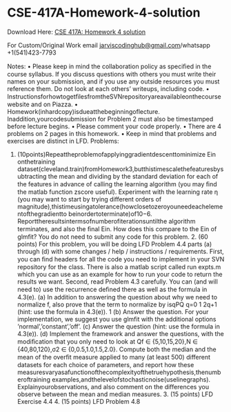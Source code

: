# CSE-417A-Homework-4-solution

Download Here: [CSE 417A: Homework 4 solution](https://jarviscodinghub.com/assignment/cse-417a-homework-4-solution/)

For Custom/Original Work email jarviscodinghub@gmail.com/whatsapp +1(541)423-7793

Notes: • Please keep in mind the collaboration policy as speciﬁed in the course syllabus. If you discuss questions with others you must write their names on your submission, and if you use any outside resources you must reference them. Do not look at each others’ writeups, including code. • InstructionsforhowtogetﬁlesfromtheSVNrepositoryareavailableonthecoursewebsite and on Piazza. • Homework(inhardcopy)isdueatthebeginningoflecture. Inaddition,yourcodesubmission for Problem 2 must also be timestamped before lecture begins. • Please comment your code properly. • There are 4 problems on 2 pages in this homework. • Keep in mind that problems and exercises are distinct in LFD. Problems:
1. (10points)Repeattheproblemofapplyinggradientdescenttominimize Ein onthetraining dataset(cleveland.train)fromHomework3,butthistimescalethefeaturesbysubtracting the mean and dividing by the standard deviation for each of the features in advance of calling the learning algorithm (you may ﬁnd the matlab function zscore useful). Experiment with the learning rate η (you may want to start by trying different orders of magnitude),thistimeusingatolerance(howclosetozeroyouneedeachelementofthegradientto beinordertoterminate)of10−6. Reporttheresultsintermsofnumberofiterationsuntilthe algorithm terminates, and also the ﬁnal Ein. How does this compare to the Ein of glmfit? You do not need to submit any code for this problem. 2. (60 points) For this problem, you will be doing LFD Problem 4.4 parts (a) through (d) with some changes / help / instructions / requirements. First, you can ﬁnd headers for all the code you need to implement in your SVN repository for the class. There is also a matlab script called run expts.m which you can use as an example for how to run your code to return the results we want. Second, read Problem 4.3 carefully. You can (and will need to) use the recurrence deﬁned there as well as the formula in 4.3(e). (a) In addition to answering the question about why we need to normalize f, also prove that the term to normalize by isqPQ q=0 1 2q+1 (hint: use the formula in 4.3(e)). 1
(b) Answer the question. For your implementation, we suggest you use glmfit with the additional options ’normal’,’constant’,’off’. (c) Answer the question (hint: use the formula in 4.3(e)). (d) Implement the framework and answer the questions, with the modiﬁcation that you only need to look at Qf ∈ {5,10,15,20},N ∈ {40,80,120},σ2 ∈ {0,0.5,1.0,1.5,2.0}. Compute both the median and the mean of the overﬁt measure applied to many (at least 500) different datasets for each choice of parameters, and report how these measuresvaryasafunctionofthecomplexityofthetruehypothesis,thenumberoftraining examples,andthelevelofstochasticnoise(uselinegraphs). Explainyourobservations, and also comment on the differences you observe between the mean and median measures. 3. (15 points) LFD Exercise 4.4 4. (15 points) LFD Problem 4.8
